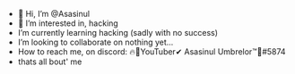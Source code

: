 - 👋 Hi, I’m @Asasinul
- 👀 I’m interested in, hacking
- I’m currently learning hacking (sadly with no success)
- I’m looking to collaborate on nothing yet...
- How to reach me, on discord: 🔥💎YouTuber✔ Asasinul Umbrelor™👑#5874
- thats all bout' me
